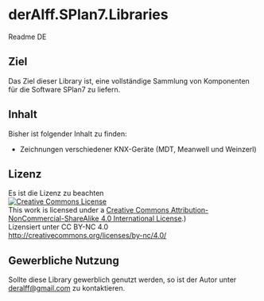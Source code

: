 # derAlff.SPlan7.Libraries

Readme DE

## Ziel
Das Ziel dieser Library ist, eine vollständige Sammlung von Komponenten für die Software SPlan7 zu liefern.

## Inhalt
Bisher ist folgender Inhalt zu finden:
- Zeichnungen verschiedener KNX-Geräte (MDT, Meanwell und Weinzerl)

## Lizenz
Es ist die Lizenz zu beachten <br>
<a rel="license" href="http://creativecommons.org/licenses/by-nc-sa/4.0/"><img alt="Creative Commons License" style="border-width:0" src="https://i.creativecommons.org/l/by-nc-sa/4.0/88x31.png" /></a><br />This work is licensed under a <a rel="license" href="http://creativecommons.org/licenses/by-nc-sa/4.0/">Creative Commons Attribution-NonCommercial-ShareAlike 4.0 International License</a>.) <br>
Lizensiert unter CC BY-NC 4.0<br>
http://creativecommons.org/licenses/by-nc/4.0/

## Gewerbliche Nutzung
Sollte diese Library gewerblich genutzt werden, so ist der Autor unter deralff@gmail.com zu kontaktieren.
